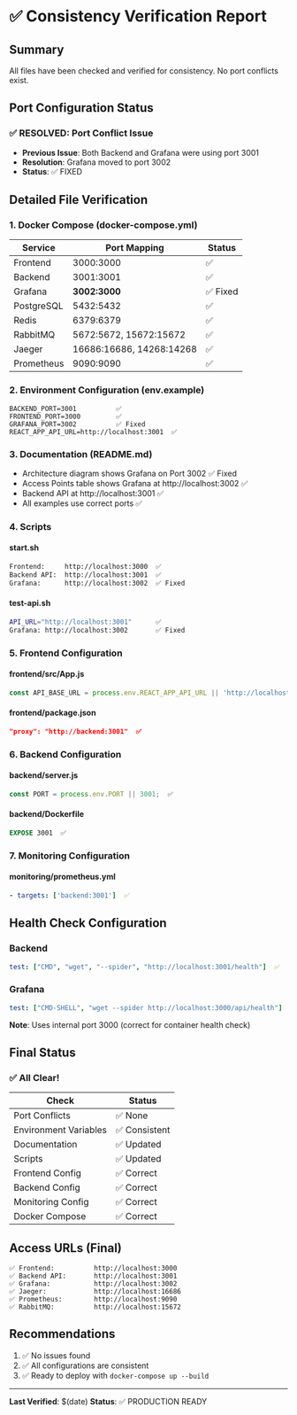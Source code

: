 # ✅ Consistency Verification Report

## Summary
All files have been checked and verified for consistency. No port conflicts exist.

## Port Configuration Status

### ✅ RESOLVED: Port Conflict Issue
- **Previous Issue**: Both Backend and Grafana were using port 3001
- **Resolution**: Grafana moved to port 3002
- **Status**: ✅ FIXED

## Detailed File Verification

### 1. Docker Compose (docker-compose.yml)
| Service | Port Mapping | Status |
|---------|-------------|--------|
| Frontend | 3000:3000 | ✅ |
| Backend | 3001:3001 | ✅ |
| Grafana | **3002:3000** | ✅ Fixed |
| PostgreSQL | 5432:5432 | ✅ |
| Redis | 6379:6379 | ✅ |
| RabbitMQ | 5672:5672, 15672:15672 | ✅ |
| Jaeger | 16686:16686, 14268:14268 | ✅ |
| Prometheus | 9090:9090 | ✅ |

### 2. Environment Configuration (env.example)
```env
BACKEND_PORT=3001          ✅
FRONTEND_PORT=3000         ✅
GRAFANA_PORT=3002          ✅ Fixed
REACT_APP_API_URL=http://localhost:3001  ✅
```

### 3. Documentation (README.md)
- Architecture diagram shows Grafana on Port 3002 ✅ Fixed
- Access Points table shows Grafana at http://localhost:3002 ✅
- Backend API at http://localhost:3001 ✅
- All examples use correct ports ✅

### 4. Scripts
#### start.sh
```bash
Frontend:     http://localhost:3000  ✅
Backend API:  http://localhost:3001  ✅
Grafana:      http://localhost:3002  ✅ Fixed
```

#### test-api.sh
```bash
API_URL="http://localhost:3001"      ✅
Grafana: http://localhost:3002       ✅ Fixed
```

### 5. Frontend Configuration
#### frontend/src/App.js
```javascript
const API_BASE_URL = process.env.REACT_APP_API_URL || 'http://localhost:3001';  ✅
```

#### frontend/package.json
```json
"proxy": "http://backend:3001"  ✅
```

### 6. Backend Configuration
#### backend/server.js
```javascript
const PORT = process.env.PORT || 3001;  ✅
```

#### backend/Dockerfile
```dockerfile
EXPOSE 3001  ✅
```

### 7. Monitoring Configuration
#### monitoring/prometheus.yml
```yaml
- targets: ['backend:3001']  ✅
```

## Health Check Configuration

### Backend
```yaml
test: ["CMD", "wget", "--spider", "http://localhost:3001/health"]  ✅
```

### Grafana
```yaml
test: ["CMD-SHELL", "wget --spider http://localhost:3000/api/health"]  ✅
```
**Note**: Uses internal port 3000 (correct for container health check)

## Final Status

### ✅ All Clear!

| Check | Status |
|-------|--------|
| Port Conflicts | ✅ None |
| Environment Variables | ✅ Consistent |
| Documentation | ✅ Updated |
| Scripts | ✅ Updated |
| Frontend Config | ✅ Correct |
| Backend Config | ✅ Correct |
| Monitoring Config | ✅ Correct |
| Docker Compose | ✅ Correct |

## Access URLs (Final)

```
✅ Frontend:          http://localhost:3000
✅ Backend API:       http://localhost:3001
✅ Grafana:           http://localhost:3002
✅ Jaeger:            http://localhost:16686
✅ Prometheus:        http://localhost:9090
✅ RabbitMQ:          http://localhost:15672
```

## Recommendations

1. ✅ No issues found
2. ✅ All configurations are consistent
3. ✅ Ready to deploy with `docker-compose up --build`

---

**Last Verified**: $(date)
**Status**: ✅ PRODUCTION READY
